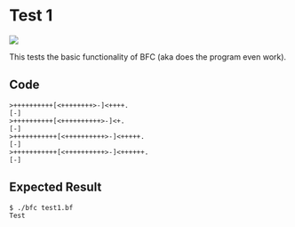 # Test 1

<img src="https://bfc-test.https12345678.repl.co/badge.php?test=1">

This tests the basic functionality of BFC (aka does the program even work).

## Code

```brainfuck
>++++++++++[<++++++++>-]<++++.
[-]
>++++++++++[<++++++++++>-]<+.
[-]
>+++++++++++[<++++++++++>-]<+++++.
[-]
>+++++++++++[<++++++++++>-]<++++++.
[-]
```

## Expected Result

```
$ ./bfc test1.bf
Test
```